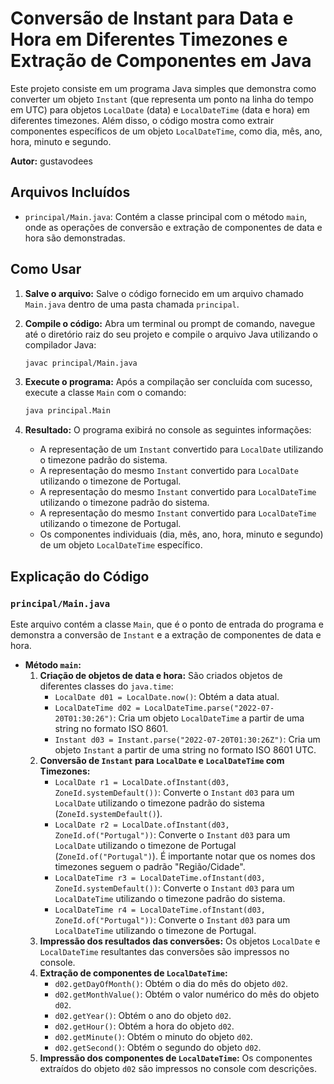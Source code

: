 # Conversão de Instant para Data e Hora em Diferentes Timezones e Extração de Componentes em Java

Este projeto consiste em um programa Java simples que demonstra como converter um objeto `Instant` (que representa um ponto na linha do tempo em UTC) para objetos `LocalDate` (data) e `LocalDateTime` (data e hora) em diferentes timezones. Além disso, o código mostra como extrair componentes específicos de um objeto `LocalDateTime`, como dia, mês, ano, hora, minuto e segundo.

**Autor:** gustavodees

## Arquivos Incluídos

* `principal/Main.java`: Contém a classe principal com o método `main`, onde as operações de conversão e extração de componentes de data e hora são demonstradas.

## Como Usar

1.  **Salve o arquivo:** Salve o código fornecido em um arquivo chamado `Main.java` dentro de uma pasta chamada `principal`.
2.  **Compile o código:** Abra um terminal ou prompt de comando, navegue até o diretório raiz do seu projeto e compile o arquivo Java utilizando o compilador Java:

    ```bash
    javac principal/Main.java
    ```

3.  **Execute o programa:** Após a compilação ser concluída com sucesso, execute a classe `Main` com o comando:

    ```bash
    java principal.Main
    ```

4.  **Resultado:** O programa exibirá no console as seguintes informações:
    * A representação de um `Instant` convertido para `LocalDate` utilizando o timezone padrão do sistema.
    * A representação do mesmo `Instant` convertido para `LocalDate` utilizando o timezone de Portugal.
    * A representação do mesmo `Instant` convertido para `LocalDateTime` utilizando o timezone padrão do sistema.
    * A representação do mesmo `Instant` convertido para `LocalDateTime` utilizando o timezone de Portugal.
    * Os componentes individuais (dia, mês, ano, hora, minuto e segundo) de um objeto `LocalDateTime` específico.

## Explicação do Código

### `principal/Main.java`

Este arquivo contém a classe `Main`, que é o ponto de entrada do programa e demonstra a conversão de `Instant` e a extração de componentes de data e hora.

* **Método `main`:**
    1.  **Criação de objetos de data e hora:** São criados objetos de diferentes classes do `java.time`:
        * `LocalDate d01 = LocalDate.now()`: Obtém a data atual.
        * `LocalDateTime d02 = LocalDateTime.parse("2022-07-20T01:30:26")`: Cria um objeto `LocalDateTime` a partir de uma string no formato ISO 8601.
        * `Instant d03 = Instant.parse("2022-07-20T01:30:26Z")`: Cria um objeto `Instant` a partir de uma string no formato ISO 8601 UTC.
    2.  **Conversão de `Instant` para `LocalDate` e `LocalDateTime` com Timezones:**
        * `LocalDate r1 = LocalDate.ofInstant(d03, ZoneId.systemDefault())`: Converte o `Instant` `d03` para um `LocalDate` utilizando o timezone padrão do sistema (`ZoneId.systemDefault()`).
        * `LocalDate r2 = LocalDate.ofInstant(d03, ZoneId.of("Portugal"))`: Converte o `Instant` `d03` para um `LocalDate` utilizando o timezone de Portugal (`ZoneId.of("Portugal")`). É importante notar que os nomes dos timezones seguem o padrão "Região/Cidade".
        * `LocalDateTime r3 = LocalDateTime.ofInstant(d03, ZoneId.systemDefault())`: Converte o `Instant` `d03` para um `LocalDateTime` utilizando o timezone padrão do sistema.
        * `LocalDateTime r4 = LocalDateTime.ofInstant(d03, ZoneId.of("Portugal"))`: Converte o `Instant` `d03` para um `LocalDateTime` utilizando o timezone de Portugal.
    3.  **Impressão dos resultados das conversões:** Os objetos `LocalDate` e `LocalDateTime` resultantes das conversões são impressos no console.
    4.  **Extração de componentes de `LocalDateTime`:**
        * `d02.getDayOfMonth()`: Obtém o dia do mês do objeto `d02`.
        * `d02.getMonthValue()`: Obtém o valor numérico do mês do objeto `d02`.
        * `d02.getYear()`: Obtém o ano do objeto `d02`.
        * `d02.getHour()`: Obtém a hora do objeto `d02`.
        * `d02.getMinute()`: Obtém o minuto do objeto `d02`.
        * `d02.getSecond()`: Obtém o segundo do objeto `d02`.
    5.  **Impressão dos componentes de `LocalDateTime`:** Os componentes extraídos do objeto `d02` são impressos no console com descrições.
